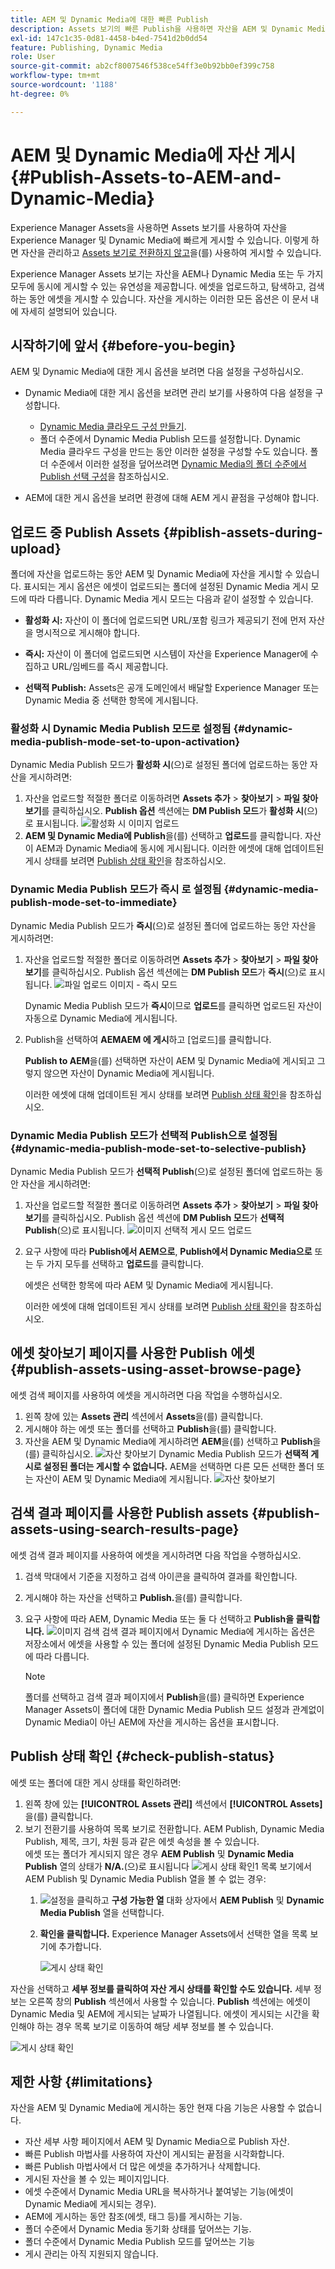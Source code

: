 ```yaml
---
title: AEM 및 Dynamic Media에 대한 빠른 Publish
description: Assets 보기의 빠른 Publish을 사용하면 자산을 AEM 및 Dynamic Media에 동시에 또는 별도로 게시할 수 있습니다. 에셋 및 폴더를 선택하고 Dynamic Media 또는 AEM에 게시하도록 선택할 수 있습니다.
exl-id: 147c1c35-0d81-4458-b4ed-7541d2b0dd54
feature: Publishing, Dynamic Media
role: User
source-git-commit: ab2cf8007546f538ce54ff3e0b92bb0ef399c758
workflow-type: tm+mt
source-wordcount: '1188'
ht-degree: 0%

---
```


# AEM 및 Dynamic Media에 자산 게시{#Publish-Assets-to-AEM-and-Dynamic-Media}

Experience Manager Assets을 사용하면 Assets 보기를 사용하여 자산을 Experience Manager 및 Dynamic Media에 빠르게 게시할 수 있습니다. 이렇게 하면 자산을 관리하고 [Assets 보기로 전환하지 않고](/help/assets/overview.md##persona-based-experiences)을(를) 사용하여 게시할 수 있습니다.

Experience Manager Assets 보기는 자산을 AEM나 Dynamic Media 또는 두 가지 모두에 동시에 게시할 수 있는 유연성을 제공합니다. 에셋을 업로드하고, 탐색하고, 검색하는 동안 에셋을 게시할 수 있습니다. 자산을 게시하는 이러한 모든 옵션은 이 문서 내에 자세히 설명되어 있습니다.

## 시작하기에 앞서 {#before-you-begin}

AEM 및 Dynamic Media에 대한 게시 옵션을 보려면 다음 설정을 구성하십시오.

* Dynamic Media에 대한 게시 옵션을 보려면 관리 보기를 사용하여 다음 설정을 구성합니다.

   * [Dynamic Media 클라우드 구성 만들기](/help/assets/dynamic-media/config-dm.md#configuring-dynamic-media-cloud-services).
   * 폴더 수준에서 Dynamic Media Publish 모드를 설정합니다. Dynamic Media 클라우드 구성을 만드는 동안 이러한 설정을 구성할 수도 있습니다. 폴더 수준에서 이러한 설정을 덮어쓰려면 [Dynamic Media의 폴더 수준에서 Publish 선택 구성](/help/assets/dynamic-media/selective-publishing.md)을 참조하십시오.

* AEM에 대한 게시 옵션을 보려면 환경에 대해 AEM 게시 끝점을 구성해야 합니다.

## 업로드 중 Publish Assets {#piblish-assets-during-upload}

폴더에 자산을 업로드하는 동안 AEM 및 Dynamic Media에 자산을 게시할 수 있습니다. 표시되는 게시 옵션은 에셋이 업로드되는 폴더에 설정된 Dynamic Media 게시 모드에 따라 다릅니다. Dynamic Media 게시 모드는 다음과 같이 설정할 수 있습니다.

* **활성화 시:** 자산이 이 폴더에 업로드되면 URL/포함 링크가 제공되기 전에 먼저 자산을 명시적으로 게시해야 합니다.

* **즉시:** 자산이 이 폴더에 업로드되면 시스템이 자산을 Experience Manager에 수집하고 URL/임베드를 즉시 제공합니다.
* **선택적 Publish:** Assets은 공개 도메인에서 배달할 Experience Manager 또는 Dynamic Media 중 선택한 항목에 게시됩니다.

### 활성화 시 Dynamic Media Publish 모드로 설정됨 {#dynamic-media-publish-mode-set-to-upon-activation}

Dynamic Media Publish 모드가 **활성화 시**(으)로 설정된 폴더에 업로드하는 동안 자산을 게시하려면:

1. 자산을 업로드할 적절한 폴더로 이동하려면 **Assets 추가** > **찾아보기** > **파일 찾아보기**&#x200B;를 클릭하십시오. **Publish 옵션** 섹션에는 **DM Publish 모드**&#x200B;가 **활성화 시**(으)로 표시됩니다.
   ![활성화 시 이미지 업로드](/help/assets/assets/upload-uactivation.svg)
2. **AEM 및 Dynamic Media에 Publish**&#x200B;을(를) 선택하고 **업로드**&#x200B;를 클릭합니다. 자산이 AEM과 Dynamic Media에 동시에 게시됩니다. 이러한 에셋에 대해 업데이트된 게시 상태를 보려면 [Publish 상태 확인](#check-publish-status)을 참조하십시오.

### Dynamic Media Publish 모드가 즉시 로 설정됨 {#dynamic-media-publish-mode-set-to-immediate}

Dynamic Media Publish 모드가 **즉시**(으)로 설정된 폴더에 업로드하는 동안 자산을 게시하려면:

1. 자산을 업로드할 적절한 폴더로 이동하려면 **Assets 추가** > **찾아보기** > **파일 찾아보기**&#x200B;를 클릭하십시오. Publish 옵션 섹션에는 **DM Publish 모드**&#x200B;가 **즉시**(으)로 표시됩니다.
   ![파일 업로드 이미지 - 즉시 모드](/help/assets/assets/resized-image-pdf-svg-new.svg)


   Dynamic Media Publish 모드가 **즉시**&#x200B;이므로 **업로드**&#x200B;를 클릭하면 업로드된 자산이 자동으로 Dynamic Media에 게시됩니다.

2. Publish을 선택하여 **AEMAEM 에 게시**&#x200B;하고 [업로드]를 클릭합니다.

   **Publish to AEM**&#x200B;을(를) 선택하면 자산이 AEM 및 Dynamic Media에 게시되고 그렇지 않으면 자산이 Dynamic Media에 게시됩니다.

   이러한 에셋에 대해 업데이트된 게시 상태를 보려면 [Publish 상태 확인](#check-publish-status)을 참조하십시오.

### Dynamic Media Publish 모드가 선택적 Publish으로 설정됨 {#dynamic-media-publish-mode-set-to-selective-publish}

Dynamic Media Publish 모드가 **선택적 Publish**(으)로 설정된 폴더에 업로드하는 동안 자산을 게시하려면:

1. 자산을 업로드할 적절한 폴더로 이동하려면 **Assets 추가** > **찾아보기** > **파일 찾아보기**&#x200B;를 클릭하십시오. Publish 옵션 섹션에 **DM Publish 모드**&#x200B;가 **선택적 Publish**(으)로 표시됩니다.
   ![이미지 선택적 게시 모드 업로드](/help/assets/assets/upload-selective.svg)

2. 요구 사항에 따라 **Publish에서 AEM으로**, **Publish에서 Dynamic Media으로** 또는 두 가지 모두를 선택하고 **업로드**&#x200B;를 클릭합니다.

   에셋은 선택한 항목에 따라 AEM 및 Dynamic Media에 게시됩니다.

   이러한 에셋에 대해 업데이트된 게시 상태를 보려면 [Publish 상태 확인](#check-publish-status)을 참조하십시오.

## 에셋 찾아보기 페이지를 사용한 Publish 에셋 {#publish-assets-using-asset-browse-page}

에셋 검색 페이지를 사용하여 에셋을 게시하려면 다음 작업을 수행하십시오.

1. 왼쪽 창에 있는 **Assets 관리** 섹션에서 **Assets**&#x200B;을(를) 클릭합니다.
2. 게시해야 하는 에셋 또는 폴더를 선택하고 **Publish**&#x200B;을(를) 클릭합니다.
3. 자산을 AEM 및 Dynamic Media에 게시하려면 **AEM**&#x200B;을(를) 선택하고 **Publish**을(를) 클릭하십시오.
   ![자산 찾아보기](/help/assets/assets/browse-uactivation-immediate.svg)
Dynamic Media Publish 모드가 **선택적 게시로 설정된 폴더는 게시할 수 없습니다.** AEM을 선택하면 다른 모든 선택한 폴더 또는 자산이 AEM 및 Dynamic Media에 게시됩니다.
   ![자산 찾아보기](/help/assets/assets/browse-selective123.svg)

## 검색 결과 페이지를 사용한 Publish assets {#publish-assets-using-search-results-page}

에셋 검색 결과 페이지를 사용하여 에셋을 게시하려면 다음 작업을 수행하십시오.

1. 검색 막대에서 기준을 지정하고 검색 아이콘을 클릭하여 결과를 확인합니다.
2. 게시해야 하는 자산을 선택하고 **Publish.**&#x200B;을(를) 클릭합니다.
3. 요구 사항에 따라 AEM, Dynamic Media 또는 둘 다 선택하고 **Publish을 클릭합니다.**
   ![이미지 검색](/help/assets/assets/search-mode.svg)
검색 결과 페이지에서 Dynamic Media에 게시하는 옵션은 저장소에서 에셋을 사용할 수 있는 폴더에 설정된 Dynamic Media Publish 모드에 따라 다릅니다.

   >[!NOTE]
   >
   >폴더를 선택하고 검색 결과 페이지에서 **Publish**&#x200B;을(를) 클릭하면 Experience Manager Assets이 폴더에 대한 Dynamic Media Publish 모드 설정과 관계없이 Dynamic Media이 아닌 AEM에 자산을 게시하는 옵션을 표시합니다.

## Publish 상태 확인 {#check-publish-status}

에셋 또는 폴더에 대한 게시 상태를 확인하려면:

1. 왼쪽 창에 있는 **[!UICONTROL Assets 관리]** 섹션에서 **[!UICONTROL Assets]**&#x200B;을(를) 클릭합니다.
2. 보기 전환기를 사용하여 목록 보기로 전환합니다. AEM Publish, Dynamic Media Publish, 제목, 크기, 차원 등과 같은 에셋 속성을 볼 수 있습니다.\
   에셋 또는 폴더가 게시되지 않은 경우 **AEM Publish** 및 **Dynamic Media Publish** 열의 상태가 **N/A.**(으)로 표시됩니다
   ![게시 상태 확인1](/help/assets/assets/check-publish-status1.png)
목록 보기에서 AEM Publish 및 Dynamic Media Publish 열을 볼 수 없는 경우:
   1. ![설정](/help/assets/assets/settings-icon.svg)을 클릭하고 **구성 가능한 열** 대화 상자에서 **AEM Publish** 및 **Dynamic Media Publish** 열을 선택합니다.
   2. **확인을 클릭합니다.** Experience Manager Assets에서 선택한 열을 목록 보기에 추가합니다.

      ![게시 상태 확인](/help/assets/assets/check-publish-status2.png)

자산을 선택하고 **세부 정보를 클릭하여 자산 게시 상태를 확인할 수도 있습니다.** 세부 정보는 오른쪽 창의 **Publish** 섹션에서 사용할 수 있습니다. **Publish** 섹션에는 에셋이 Dynamic Media 및 AEM에 게시되는 날짜가 나열됩니다. 에셋이 게시되는 시간을 확인해야 하는 경우 목록 보기로 이동하여 해당 세부 정보를 볼 수 있습니다.

![게시 상태 확인](/help/assets/assets/check-publish-status3.png)

## 제한 사항 {#limitations}

자산을 AEM 및 Dynamic Media에 게시하는 동안 현재 다음 기능은 사용할 수 없습니다.

* 자산 세부 사항 페이지에서 AEM 및 Dynamic Media으로 Publish 자산.
* 빠른 Publish 마법사를 사용하여 자산이 게시되는 끝점을 시각화합니다.
* 빠른 Publish 마법사에서 더 많은 에셋을 추가하거나 삭제합니다.
* 게시된 자산을 볼 수 있는 페이지입니다.
* 에셋 수준에서 Dynamic Media URL을 복사하거나 붙여넣는 기능(에셋이 Dynamic Media에 게시되는 경우).
* AEM에 게시하는 동안 참조(에셋, 태그 등)를 게시하는 기능.
* 폴더 수준에서 Dynamic Media 동기화 상태를 덮어쓰는 기능.
* 폴더 수준에서 Dynamic Media Publish 모드를 덮어쓰는 기능
* 게시 관리는 아직 지원되지 않습니다.
